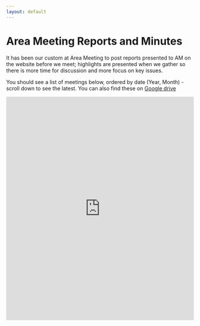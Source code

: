```yaml
---
layout: default
---
```


# Area Meeting Reports and Minutes

It has been our custom at Area Meeting to post reports presented to AM on the website before we meet; highlights are presented when we gather so there is more time for discussion and more focus on key issues.

You should see a list of meetings below, ordered by date (Year, Month) - scroll down to see the latest. You can also find these on [Google drive](https://drive.google.com/drive/folders/0B671MXCtevbrOTE2YjRhZDMtODQyNi00ZDZlLTlmODEtNTgyMTQxMDkwYmMz)

<iframe
  src="https://drive.google.com/embeddedfolderview?id=0B671MXCtevbrOTE2YjRhZDMtODQyNi00ZDZlLTlmODEtNTgyMTQxMDkwYmMz#list"
  style="width:100%; height:600px; border:0;"
></iframe>

